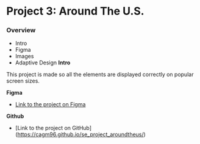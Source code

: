# Project 3: Around The U.S.

### Overview

- Intro
- Figma
- Images
- Adaptive Design
  **Intro**

This project is made so all the elements are displayed correctly on popular screen sizes.

**Figma**

- [Link to the project on Figma](https://www.figma.com/file/ii4xxsJ0ghevUOcssTlHZv/Sprint-3%3A-Around-the-US?node-id=0%3A1)

**Github**

- [Link to the project on GitHub] (https://cagm96.github.io/se_project_aroundtheus/)
